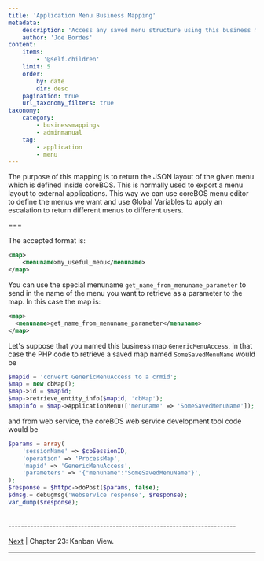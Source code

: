 ```yaml
---
title: 'Application Menu Business Mapping'
metadata:
    description: 'Access any saved menu structure using this business map.'
    author: 'Joe Bordes'
content:
    items:
        - '@self.children'
    limit: 5
    order:
        by: date
        dir: desc
    pagination: true
    url_taxonomy_filters: true
taxonomy:
    category:
        - businessmappings
        - adminmanual
    tag:
        - application
        - menu
---
```


The purpose of this mapping is to return the JSON layout of the given menu which is defined inside coreBOS. This is normally used to export a menu layout to external applications. This way we can use coreBOS menu editor to define the menus we want and use Global Variables to apply an escalation to return different menus to different users.

===

The accepted format is:

```xml
<map>
    <menuname>my_useful_menu</menuname> 
</map>
```

You can use the special menuname `get_name_from_menuname_parameter` to send in the name of the menu you want to retrieve as a parameter to the map. In this case the map is:

```xml
<map>
  <menuname>get_name_from_menuname_parameter</menuname> 
</map>
```

Let's suppose that you named this business map `GenericMenuAccess`, in that case the PHP code to retrieve a saved map named `SomeSavedMenuName` would be

```php
$mapid = 'convert GenericMenuAccess to a crmid';
$map = new cbMap();
$map->id = $mapid;
$map->retrieve_entity_info($mapid, 'cbMap');
$mapinfo = $map->ApplicationMenu(['menuname' => 'SomeSavedMenuName']);
```

and from web service, the coreBOS web service development tool code would be

```php
$params = array(
	'sessionName' => $cbSessionID,
	'operation' => 'ProcessMap',
	'mapid' => 'GenericMenuAccess',
	'parameters' => '{"menuname":"SomeSavedMenuName"}',
);
$response = $httpc->doPost($params, false);
$dmsg.= debugmsg('Webservice response', $response);
var_dump($response);
```

<br>
------------------------------------------------------------------------

[Next](../16.kanban) | Chapter 23: Kanban View.

------------------------------------------------------------------------